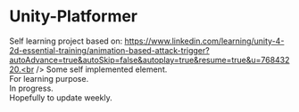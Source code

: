 # Unity-Platformer
Self learning project based on: https://www.linkedin.com/learning/unity-4-2d-essential-training/animation-based-attack-trigger?autoAdvance=true&autoSkip=false&autoplay=true&resume=true&u=76843220.<br />
Some self implemented element.<br />
For learning purpose.<br />
In progress.<br />
Hopefully to update weekly.<br />

